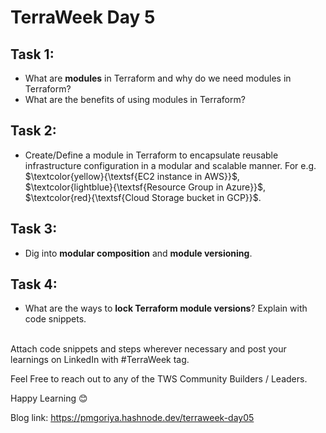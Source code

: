 # TerraWeek Day 5


## Task 1: 
- What are **modules** in Terraform and why do we need modules in Terraform?
- What are the benefits of using modules in Terraform?

## Task 2: 
- Create/Define a module in Terraform to encapsulate reusable infrastructure configuration in a modular and scalable manner. For e.g. $\textcolor{yellow}{\textsf{EC2 instance in AWS}}$, $\textcolor{lightblue}{\textsf{Resource Group in Azure}}$, $\textcolor{red}{\textsf{Cloud Storage bucket in GCP}}$.

## Task 3: 
- Dig into **modular composition** and **module versioning**.

## Task 4: 
- What are the ways to **lock Terraform module versions**? Explain with code snippets.

<br>
Attach code snippets and steps wherever necessary and post your learnings on LinkedIn with #TerraWeek tag.

Feel Free to reach out to any of the TWS Community Builders / Leaders.

Happy Learning 😊

Blog link: https://pmgoriya.hashnode.dev/terraweek-day05
